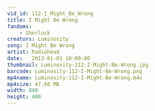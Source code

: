 ```yaml
---
vid_id: 112-I_Might_Be_Wrong
title: I Might Be Wrong
fandoms:
    - Sherlock
creators: Luminosity
song: I Might Be Wrong
artist: Radiohead
date:   2013-01-01 10:00:00
thumbnail: Luminosity-112-I-Might-Be-Wrong.jpg
barcode: Luminosity-112-I-Might-Be-Wrong.png
mp4name: Luminosity-112-I-Might-Be-Wrong.m4v
mp4size: 47.68 MB
width: 848
height: 480
---
```



  